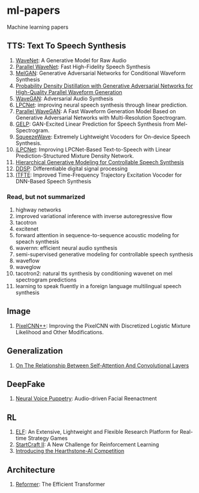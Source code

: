 # ml-papers
Machine learning papers

## TTS: Text To Speech Synthesis

1. [WaveNet](./tts/wavenet.md): A Generative Model for Raw Audio
2. [Parallel WaveNet](./tts/parallel_wavenet.md): Fast High-Fidelity Speech Synthesis
3. [MelGAN](./tts/melgan.md): Generative Adversarial Networks for Conditional Waveform Synthesis
4. [Probability Density Distillation with Generative Adversarial Networks for High-Quality Parallel Waveform Generation](./tts/probability_density_distillation_with_generative_adversarial_networks_for_high_quality_parallel_waveform_generation.md)
5. [WaveGAN](./tts/wavegan.md): Adversarial Audio Synthesis
6. [LPCNet](./tts/lpcnet.md): improving neural speech synthesis through linear prediction.
7. [Parallel WaveGAN](./tts/parallel_wavegan.md): A Fast Waveform Generation Model Based on Generative Adversarial Networks with Multi-Resolution Spectrogram.
8. [GELP](./tts/gelp.md): GAN-Excited Linear Prediction for Speech Synthesis from Mel-Spectrogram.
9. [SqueezeWave](./tts/squeezewave.md): Extremely Lightweight Vocoders for On-device Speech Synthesis.
10. [iLPCNet](./tts/ilpcnet.md): Improving LPCNet-Based Text-to-Speech with Linear Prediction-Structured Mixture Density Network.
11. [Hierarchical Generative Modeling for Controllable Speech Synthesis](./tts/hierarchical.md)
12. [DDSP](./tts/ddsp.md): Differentiable digital signal processing
13. [ITFTE](./tts/itfte_dnn.md): Improved Time-Frequency Trajectory Excitation Vocoder for DNN-Based Speech Synthesis

### Read, but not summarized
1. highway networks
2. improved variational inference with inverse autoregressive flow
3. tacotron
4. excitenet
5. forward attention in sequence-to-sequence acoustic modeling for speach synthesis
6. wavernn: efficient neural audio synthesis
7. semi-supervised generative modeling for controllable speech synthesis
8. waveflow
9.  waveglow
10. tacotron2: natural tts synthesis by conditioning wavenet on mel spectrogram predictions
11. learning to speak fluently in a foreign language multilingual speech synthesis

## Image

1. [PixelCNN++](./image/pixelcnnpp.md): Improving the PixelCNN with Discretized Logistic Mixture Likelihood and Other Modifications.

## Generalization

1. [On The Relationship Between Self-Attention And Convolutional Layers](./generalization/on_the_relationship_between_self_attention_and_convolutional_layers.md)

## DeepFake

1. [Neural Voice Puppetry](./deepfake/neural_voice_puppetry.md): Audio-driven Facial Reenactment

## RL

1. [ELF](./rl/elf.md): An Extensive, Lightweight and Flexible Research Platform for Real-time Strategy Games
2. [StartCraft II](./rl/starcraft2.md): A New Challenge for Reinforcement Learning
3. [Introducing the Hearthstone-AI Competition](./rl/introducing_the_hearthstone_ai_competition.md)

## Architecture

1. [Reformer](./architecture/reformer.md): The Efficient Transformer
